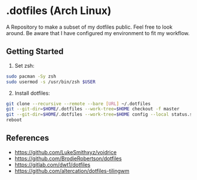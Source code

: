 # .dotfiles (Arch Linux)

A Repository to make a subset of my dotfiles public. Feel free to look around. Be aware that I have configured my environment to fit my workflow.

## Getting Started

1. Set zsh:

```bash
sudo pacman -Sy zsh
sudo usermod -s /usr/bin/zsh $USER
```

2. Install dotfiles:

```bash
git clone --recursive --remote --bare [URL] ~/.dotfiles
git --git-dir=$HOME/.dotfiles --work-tree=$HOME checkout -f master
git --git-dir=$HOME/.dotfiles --work-tree=$HOME config --local status.showUntrackedFiles no
reboot
```

## References

- https://github.com/LukeSmithxyz/voidrice <br>
- https://github.com/BrodieRobertson/dotfiles <br>
- https://gitlab.com/dwt1/dotfiles <br>
- https://github.com/altercation/dotfiles-tilingwm <br>
